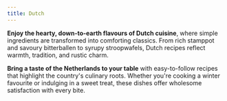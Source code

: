```yaml
---
title: Dutch
---
```


**Enjoy the hearty, down-to-earth flavours of Dutch cuisine**, where simple ingredients are transformed into comforting classics. From rich stamppot and savoury bitterballen to syrupy stroopwafels, Dutch recipes reflect warmth, tradition, and rustic charm.

**Bring a taste of the Netherlands to your table** with easy-to-follow recipes that highlight the country's culinary roots. Whether you're cooking a winter favourite or indulging in a sweet treat, these dishes offer wholesome satisfaction with every bite.
